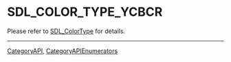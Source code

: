 # SDL_COLOR_TYPE_YCBCR

Please refer to [SDL_ColorType](SDL_ColorType) for details.

----
[CategoryAPI](CategoryAPI), [CategoryAPIEnumerators](CategoryAPIEnumerators)

